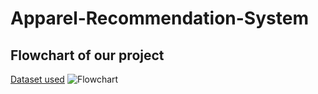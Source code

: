# Apparel-Recommendation-System

## Flowchart of our project 

[Dataset used](https://www.kaggle.com/ajaysh/women-apparel-recommendation-engine-amazoncom)
![Flowchart](https://drive.google.com/file/d/1nx9sZ2Q4Zw8Z12ZzzEh9dzXtg8FkGaHF/view?usp=sharing)
